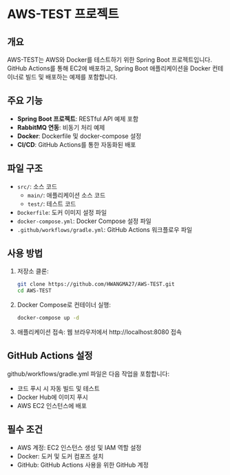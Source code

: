 # AWS-TEST 프로젝트

## 개요
AWS-TEST는 AWS와 Docker를 테스트하기 위한 Spring Boot 프로젝트입니다. GitHub Actions를 통해 EC2에 배포하고, Spring Boot 애플리케이션을 Docker 컨테이너로 빌드 및 배포하는 예제를 포함합니다.

## 주요 기능
- **Spring Boot 프로젝트**: RESTful API 예제 포함
- **RabbitMQ 연동**: 비동기 처리 예제
- **Docker**: Dockerfile 및 docker-compose 설정
- **CI/CD**: GitHub Actions를 통한 자동화된 배포

## 파일 구조
- `src/`: 소스 코드
  - `main/`: 애플리케이션 소스 코드
  - `test/`: 테스트 코드
- `Dockerfile`: 도커 이미지 설정 파일
- `docker-compose.yml`: Docker Compose 설정 파일
- `.github/workflows/gradle.yml`: GitHub Actions 워크플로우 파일

## 사용 방법
1. 저장소 클론:
   ```bash
   git clone https://github.com/HWANGMA27/AWS-TEST.git
   cd AWS-TEST

2.	Docker Compose로 컨테이너 실행:
    ```bash
    docker-compose up -d

3.	애플리케이션 접속: 웹 브라우저에서 http://localhost:8080 접속

## GitHub Actions 설정
github/workflows/gradle.yml 파일은 다음 작업을 포함합니다:
- 코드 푸시 시 자동 빌드 및 테스트
- Docker Hub에 이미지 푸시
- AWS EC2 인스턴스에 배포

## 필수 조건
- AWS 계정: EC2 인스턴스 생성 및 IAM 역할 설정
- Docker: 도커 및 도커 컴포즈 설치
- GitHub: GitHub Actions 사용을 위한 GitHub 계정
